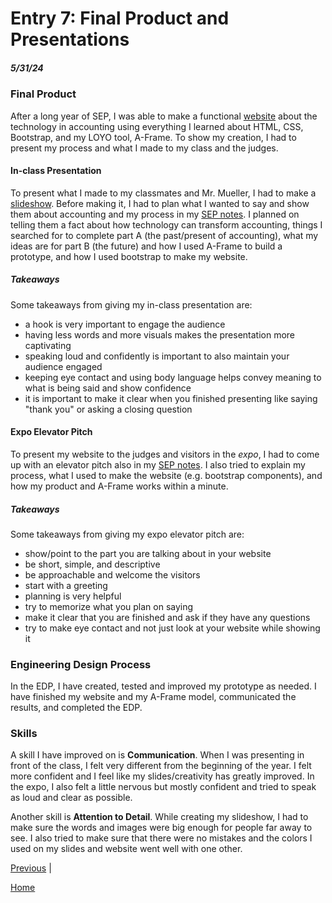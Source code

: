 # Entry 7: Final Product and Presentations
##### 5/31/24

### Final Product
After a long year of SEP, I was able to make a functional [website](https://bryanc8776.github.io/sep10-freedom-project/) about the technology in accounting using everything I learned about HTML, CSS, Bootstrap, and my LOYO tool, A-Frame. To show my creation, I had to present my process and what I made to my class and the judges. 

#### In-class Presentation 
To present what I made to my classmates and Mr. Mueller, I had to make a [slideshow](https://docs.google.com/presentation/d/1zWHfVszzge9CPCDHXpNCjdrtVOkf526HdngcFw6hTd0/edit#slide=id.p). Before making it, I had to plan what I wanted to say and show them about accounting and my process in my [SEP notes](https://docs.google.com/document/d/1d4Iqk_jFlNMwwHxfGTrjYoIKm6YPVg-3qGr8oqAbF5s/edit#heading=h.6o1f62qg6jz9). I planned on telling them a fact about how technology can transform accounting, things I searched for to complete part A (the past/present of accounting), what my ideas are for part B (the future) and how I used A-Frame to build a prototype, and how I used bootstrap to make my website.

##### Takeaways
Some takeaways from giving my in-class presentation are:
* a hook is very important to engage the audience
* having less words and more visuals makes the presentation more captivating
* speaking loud and confidently is important to also maintain your audience engaged
* keeping eye contact and using body language helps convey meaning to what is being said and show confidence
* it is important to make it clear when you finished presenting like saying "thank you" or asking a closing question

#### Expo Elevator Pitch
To present my website to the judges and visitors in the *expo*, I had to come up with an elevator pitch also in my [SEP notes](https://docs.google.com/document/d/1d4Iqk_jFlNMwwHxfGTrjYoIKm6YPVg-3qGr8oqAbF5s/edit#heading=h.6o1f62qg6jz9). I also tried to explain my process, what I used to make the website (e.g. bootstrap components), and how my product and A-Frame works within a minute. 

##### Takeaways
Some takeaways from giving my expo elevator pitch are:
* show/point to the part you are talking about in your website
* be short, simple, and descriptive
* be approachable and welcome the visitors
* start with a greeting
* planning is very helpful
* try to memorize what you plan on saying
* make it clear that you are finished and ask if they have any questions
* try to make eye contact and not just look at your website while showing it

### Engineering Design Process
In the EDP, I have created, tested and improved my prototype as needed. I have finished my website and my A-Frame model, communicated the results, and completed the EDP.

### Skills
A skill I have improved on is **Communication**. When I was presenting in front of the class, I felt very different from the beginning of the year. I felt more confident and I feel like my slides/creativity has greatly improved. In the expo, I also felt a little nervous but mostly confident and tried to speak as loud and clear as possible.

Another skill is **Attention to Detail**. While creating my slideshow, I had to make sure the words and images were big enough for people far away to see. I also tried to make sure that there were no mistakes and the colors I used on my slides and website went well with one other. 



[Previous](entry06.md) |

[Home](../README.md)
